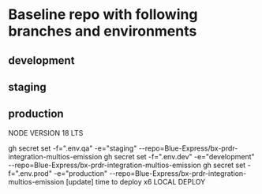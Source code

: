 # Baseline repo with following branches and environments

## development

## staging

## production

NODE VERSION 18 LTS 

gh secret set -f=".env.qa" -e="staging" --repo=Blue-Express/bx-prdr-integration-multios-emission
gh secret set -f=".env.dev" -e="development" --repo=Blue-Express/bx-prdr-integration-multios-emission
gh secret set -f=".env.prod" -e="production" --repo=Blue-Express/bx-prdr-integration-multios-emission
[update] time to deploy x6
LOCAL DEPLOY
